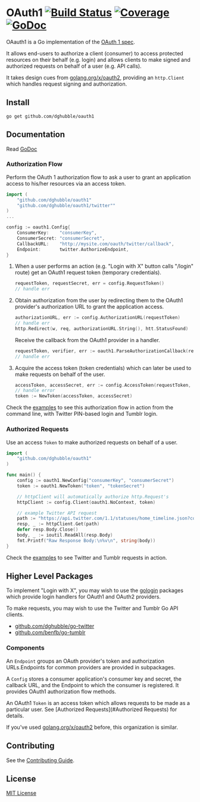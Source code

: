 
# OAuth1 [![Build Status](https://travis-ci.org/dghubble/oauth1.png)](https://travis-ci.org/dghubble/oauth1) [![Coverage](http://gocover.io/_badge/github.com/dghubble/oauth1)](http://gocover.io/github.com/dghubble/oauth1) [![GoDoc](http://godoc.org/github.com/dghubble/oauth1?status.png)](http://godoc.org/github.com/dghubble/oauth1)

OAauth1 is a Go implementation of the [OAuth 1 spec](https://tools.ietf.org/html/rfc5849).

It allows end-users to authorize a client (consumer) to access protected resources on their behalf (e.g. login) and allows clients to make signed and authorized requests on behalf of a user (e.g. API calls).

It takes design cues from [golang.org/x/oauth2](https://godoc.org/golang.org/x/oauth2), providing an `http.Client` which handles request signing and authorization.

## Install

    go get github.com/dghubble/oauth1

## Documentation

Read [GoDoc](https://godoc.org/github.com/dghubble/oauth1)

### Authorization Flow

Perform the OAuth 1 authorization flow to ask a user to grant an application access to his/her resources via an access token.

```go
import (
    "github.com/dghubble/oauth1"
    "github.com/dghubble/oauth1/twitter""
)
...

config := oauth1.Config{
    ConsumerKey:    "consumerKey",
    ConsumerSecret: "consumerSecret",
    CallbackURL:    "http://mysite.com/oauth/twitter/callback",
    Endpoint:       twitter.AuthorizeEndpoint,
}
```

1. When a user performs an action (e.g. "Login with X" button calls "/login" route) get an OAuth1 request token (temporary credentials).

    ```go
    requestToken, requestSecret, err = config.RequestToken()
    // handle err
    ```

2. Obtain authorization from the user by redirecting them to the OAuth1 provider's authorization URL to grant the application access.

    ```go
    authorizationURL, err := config.AuthorizationURL(requestToken)
    // handle err
    http.Redirect(w, req, authorizationURL.String(), htt.StatusFound)
    ```

    Receive the callback from the OAuth1 provider in a handler.

    ```go
    requestToken, verifier, err := oauth1.ParseAuthorizationCallback(req)
    // handle err
    ```

3. Acquire the access token (token credentials) which can later be used to make requests on behalf of the user.

    ```go
    accessToken, accessSecret, err := config.AccessToken(requestToken, requestSecret, verifier)
    // handle error
    token := NewToken(accessToken, accessSecret)
    ```

Check the [examples](examples) to see this authorization flow in action from the command line, with Twitter PIN-based login and Tumblr login.

### Authorized Requests

Use an access `Token` to make authorized requests on behalf of a user.

```go
import (
    "github.com/dghubble/oauth1"
)

func main() {
    config := oauth1.NewConfig("consumerKey", "consumerSecret")
    token := oauth1.NewToken("token", "tokenSecret")

    // httpClient will automatically authorize http.Request's
    httpClient := config.Client(oauth1.NoContext, token)

    // example Twitter API request
    path := "https://api.twitter.com/1.1/statuses/home_timeline.json?count=2"
    resp, _ := httpClient.Get(path)
    defer resp.Body.Close()
    body, _ := ioutil.ReadAll(resp.Body)
    fmt.Printf("Raw Response Body:\n%v\n", string(body))
}
```

Check the [examples](examples) to see Twitter and Tumblr requests in action.

## Higher Level Packages

To implement "Login with X", you may wish to use the [gologin](https://github.com/dghubble/gologin) packages which provide login handlers for OAuth1 and OAuth2 providers.

To make requests, you may wish to use the Twitter and Tumblr Go API clients.

* [github.com/dghubble/go-twitter](https://github.com/dghubble/go-twitter)
* [github.com/benfb/go-tumblr](https://github.com/benfb/go-tumblr)

### Components

An `Endpoint` groups an OAuth provider's token and authorization URLs.Endpoints for common providers are provided in subpackages.

A `Config` stores a consumer application's consumer key and secret, the callback URL, and the Endpoint to which the consumer is registered. It provides OAuth1 authorization flow methods.

An OAuth1 `Token` is an access token which allows requests to be made as a particular user. See [Authorized Requests](#Authorized Requests) for details.

If you've used [golang.org/x/oauth2](https://godoc.org/golang.org/x/oauth2) before, this organization is similar.

## Contributing

See the [Contributing Guide](https://gist.github.com/dghubble/be682c123727f70bcfe7).

## License

[MIT License](LICENSE)

